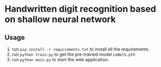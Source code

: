 # Handwritten digit recognition based on shallow neural network



## Usage
1. run `pip install -r requirements.txt` to install all the requirements.
2. run `python train.py` to get the pre-trained model `LeNet5.pth`
3. run `python main.py` to start the web application.
